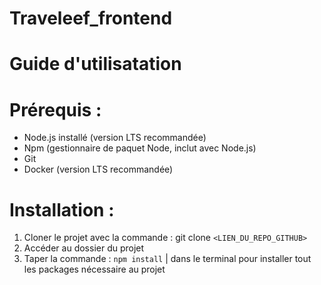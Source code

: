 # Traveleef_frontend

# Guide d'utilisatation 

# Prérequis : 

- Node.js installé (version LTS recommandée)
- Npm (gestionnaire de paquet Node, inclut avec Node.js)
- Git
- Docker (version LTS recommandée)

# Installation : 

1. Cloner le projet avec la commande : git clone ```<LIEN_DU_REPO_GITHUB>```
2. Accéder au dossier du projet
3. Taper la commande : ```npm install```  | dans le terminal pour installer tout les packages nécessaire au projet
